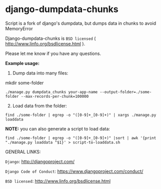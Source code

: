 django-dumpdata-chunks
======================

Script is a fork of django's dumpdata, but dumps data in chunks to avoid MemoryError

Django-dumpdata-chunks is `BSD licensed` ( http://www.linfo.org/bsdlicense.html ).

Please let me know if you have any questions.

**Example usage:**

1) Dump data into many files:

mkdir some-folder

```
./manage.py dumpdata_chunks your-app-name --output-folder=./some-folder --max-records-per-chunk=100000
```
2) Load data from the folder:

```
find ./some-folder | egrep -o "([0-9]+_[0-9]+)" | xargs ./manage.py loaddata
```
**NOTE:** you can also generate a script to load data:

```
find ./some-folder | egrep -o "([0-9]+_[0-9]+)" |sort | awk '{print "./manage.py loaddata "$1}' > script-to-loaddata.sh
```

GENERAL LINKS:

`Django`: http://djangoproject.com/

`Django Code of Conduct`: https://www.djangoproject.com/conduct/

`BSD licensed`: http://www.linfo.org/bsdlicense.html